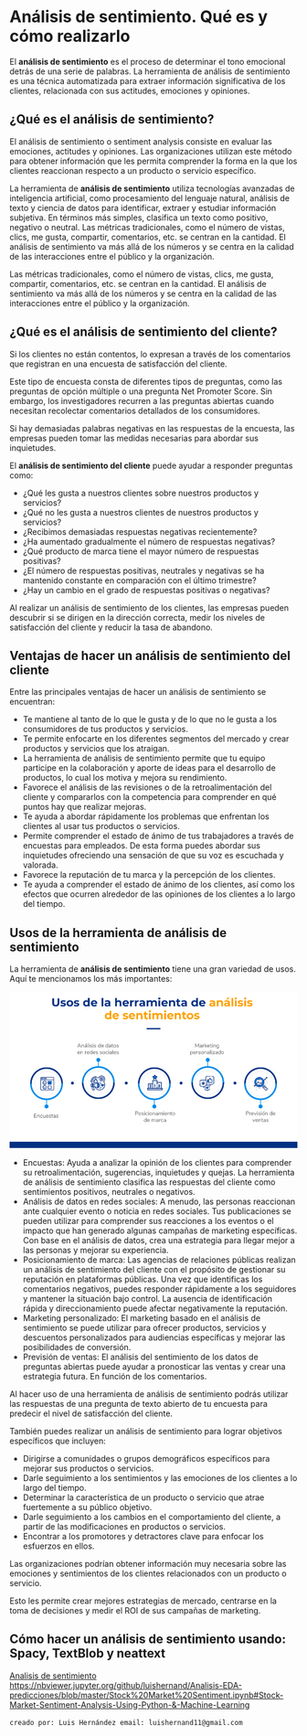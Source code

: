 # Análisis de sentimiento. Qué es y cómo realizarlo  
El **análisis de sentimiento** es el proceso de determinar el tono emocional detrás de una serie de palabras. La herramienta de análisis de sentimiento es una técnica automatizada para extraer información significativa de los clientes, relacionada con sus actitudes, emociones y opiniones.  

## ¿Qué es el análisis de sentimiento? 
El análisis de sentimiento o sentiment analysis consiste en evaluar las emociones, actitudes y opiniones. Las organizaciones utilizan este método para obtener información que les permita comprender la forma en la que los clientes reaccionan respecto a un producto o servicio específico. 

La herramienta de **análisis de sentimiento** utiliza tecnologías avanzadas de inteligencia artificial, como procesamiento del lenguaje natural, análisis de texto y ciencia de datos para identificar, extraer y estudiar información subjetiva. En términos más simples, clasifica un texto como positivo, negativo o neutral.
Las métricas tradicionales, como el número de vistas, clics, me gusta, compartir, comentarios, etc. se centran en la cantidad. El análisis de sentimiento va más allá de los números y se centra en la calidad de las interacciones entre el público y la organización.  

Las métricas tradicionales, como el número de vistas, clics, me gusta, compartir, comentarios, etc. se centran en la cantidad. El análisis de sentimiento va más allá de los números y se centra en la calidad de las interacciones entre el público y la organización.  

## ¿Qué es el análisis de sentimiento del cliente?   
Si los clientes no están contentos, lo expresan a través de los comentarios que registran en una encuesta de satisfacción del cliente.

Este tipo de encuesta consta de diferentes tipos de preguntas, como las preguntas de opción múltiple o una pregunta Net Promoter Score. Sin embargo, los investigadores recurren a las preguntas abiertas cuando necesitan recolectar comentarios detallados de los consumidores.  

Si hay demasiadas palabras negativas en las respuestas de la encuesta, las empresas pueden tomar las medidas necesarias para abordar sus inquietudes.  

El **análisis de sentimiento del cliente** puede ayudar a responder preguntas como:  

- ¿Qué les gusta a nuestros clientes sobre nuestros productos y servicios?
- ¿Qué no les gusta a nuestros clientes de nuestros productos y servicios?
- ¿Recibimos demasiadas respuestas negativas recientemente?
- ¿Ha aumentado gradualmente el número de respuestas negativas?
- ¿Qué producto de marca tiene el mayor número de respuestas positivas?
- ¿El número de respuestas positivas, neutrales y negativas se ha mantenido constante en comparación con el último trimestre?
- ¿Hay un cambio en el grado de respuestas positivas o negativas?  

Al realizar un análisis de sentimiento de los clientes, las empresas pueden descubrir si se dirigen en la dirección correcta, medir los niveles de satisfacción del cliente y reducir la tasa de abandono.  

## Ventajas de hacer un análisis de sentimiento del cliente   
Entre las principales ventajas de hacer un análisis de sentimiento se encuentran:  

- Te mantiene al tanto de lo que le gusta y de lo que no le gusta a los consumidores de tus productos y servicios.
- Te permite enfocarte en los diferentes segmentos del mercado y crear productos y servicios que los atraigan.
- La herramienta de análisis de sentimiento permite que tu equipo participe en la colaboración y aporte de ideas para el desarrollo de productos, lo cual los motiva y mejora su rendimiento.
- Favorece el análisis de las revisiones o de la retroalimentación del cliente y compararlos con la competencia para comprender en qué puntos hay que realizar mejoras.
- Te ayuda a abordar rápidamente los problemas que enfrentan los clientes al usar tus productos o servicios.
- Permite comprender el estado de ánimo de tus trabajadores a través de encuestas para empleados. De esta forma puedes abordar sus inquietudes ofreciendo una sensación de que su voz es escuchada y valorada.
- Favorece la reputación de tu marca y la percepción de los clientes.
- Te ayuda a comprender el estado de ánimo de los clientes, así como los efectos que ocurren alrededor de las opiniones de los clientes a lo largo del tiempo. 

## Usos de la herramienta de análisis de sentimiento  
La herramienta de **análisis de sentimiento** tiene una gran variedad de usos. Aquí te mencionamos los más importantes:  

<img src="https://github.com/luishernand/Mis-proyectos-de-ML-por-tipo-Industrias/blob/main/Retail/analisis%20de%20sentimiento/info-analisis-de-sentimientos1.jpg" heiht= 489 width= 700 alt=" ">   

- Encuestas: Ayuda a analizar la opinión de los clientes para comprender su retroalimentación, sugerencias, inquietudes y quejas. La herramienta de análisis de sentimiento clasifica las respuestas del cliente como sentimientos positivos, neutrales o negativos.
- Análisis de datos en redes sociales: A menudo, las personas reaccionan ante cualquier evento o noticia en  redes sociales. Tus publicaciones se pueden utilizar para comprender sus reacciones a los eventos o el impacto que han generado algunas campañas de marketing específicas. Con base en el análisis de datos, crea una estrategia para llegar mejor a las personas y mejorar su experiencia.
- Posicionamiento de marca: Las agencias de relaciones públicas realizan un análisis de sentimiento del cliente con el propósito de gestionar su reputación en plataformas públicas. Una vez que identificas los comentarios negativos, puedes responder rápidamente a los seguidores y mantener la situación bajo control. La ausencia de identificación rápida y direccionamiento puede afectar negativamente la reputación.
- Marketing personalizado: El marketing basado en el análisis de sentimiento se puede utilizar para ofrecer productos, servicios y descuentos personalizados para audiencias específicas y mejorar las posibilidades de conversión.
- Previsión de ventas: El análisis del sentimiento de los datos de preguntas abiertas puede ayudar a pronosticar las ventas y crear una estrategia futura. En función de los comentarios.  

Al hacer uso de una herramienta de análisis de sentimiento podrás  utilizar las respuestas de una pregunta de texto abierto de tu encuesta para predecir el nivel de satisfacción del cliente.   

También puedes realizar un análisis de sentimiento para lograr objetivos específicos que incluyen:  

- Dirigirse a comunidades o grupos demográficos específicos para mejorar sus productos o servicios.
- Darle seguimiento a los sentimientos y las emociones de los clientes a lo largo del tiempo. 
- Determinar la característica de un producto o servicio que atrae fuertemente a su público objetivo.
- Darle seguimiento a los cambios en el comportamiento del cliente, a partir de las modificaciones en productos o servicios.
- Encontrar a los promotores y detractores clave para enfocar los esfuerzos en ellos.   

Las organizaciones podrían obtener información muy necesaria sobre las emociones y sentimientos de los clientes relacionados con un producto o servicio. 

Esto les permite crear mejores estrategias de mercado, centrarse en la toma de decisiones y medir el ROI de sus campañas de marketing.  

## Cómo hacer un análisis de sentimiento usando: Spacy, TextBlob y neattext  

[Analisis de sentimiento]()    
https://nbviewer.jupyter.org/github/luishernand/Analisis-EDA-predicciones/blob/master/Stock%20Market%20Sentiment.ipynb#Stock-Market-Sentiment-Analysis-Using-Python-&-Machine-Learning

    creado por: Luis Hernández email: luishernand11@gmail.com


